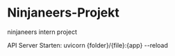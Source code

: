 # Ninjaneers-Projekt
ninjaneers intern project




API Server Starten: uvicorn {folder}/{file}:{app} --reload
